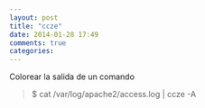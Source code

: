 ```yaml
---
layout: post
title: "ccze"
date: 2014-01-28 17:49
comments: true
categories: 
---
```

Colorear la salida de un comando 

>$ cat /var/log/apache2/access.log | ccze -A 

